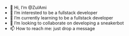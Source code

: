 - 👋 Hi, I’m @ZulAmi
- 👀 I’m interested to be a fullstack developer
- 🌱 I’m currently learning to be a fullstack developer
- 💞️ I’m looking to collaborate on developing a sneakerbot
- 📫 How to reach me: just drop a message

<!---
ZulAmi/ZulAmi is a ✨ special ✨ repository because its `README.md` (this file) appears on your GitHub profile.
You can click the Preview link to take a look at your changes.
--->
